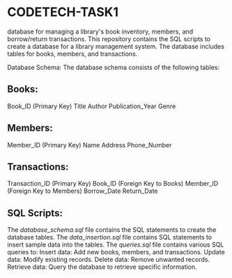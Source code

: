 # CODETECH-TASK1
database for managing a library's book inventory, members, and borrow/return transactions.
This repository contains the SQL scripts to create a database for a library management system. The database includes tables for books, members, and transactions.

Database Schema:
The database schema consists of the following tables:

## Books:
Book_ID (Primary Key)
Title
Author
Publication_Year
Genre

## Members:
Member_ID (Primary Key)
Name
Address
Phone_Number

## Transactions:
Transaction_ID (Primary Key)
Book_ID (Foreign Key to Books)
Member_ID (Foreign Key to Members)
Borrow_Date
Return_Date

## SQL Scripts:
The *database_schema.sql* file contains the SQL statements to create the database tables.
The *data_insertion.sql* file contains SQL statements to insert sample data into the tables.
The *queries.sql* file contains various SQL queries to:
Insert data: Add new books, members, and transactions.
Update data: Modify existing records.
Delete data: Remove unwanted records.
Retrieve data: Query the database to retrieve specific information.
